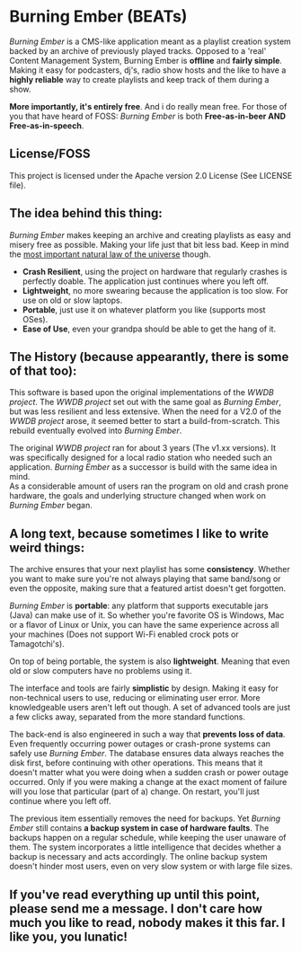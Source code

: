 # Burning Ember (BEATs)
*Burning Ember* is a CMS-like application meant as a playlist creation system backed by an archive of previously played tracks. Opposed to a 'real' Content Management System, Burning Ember is **offline** and **fairly simple**. Making it easy for podcasters, dj's, radio show hosts and the like to have a **highly reliable** way to create playlists and keep track of them during a show. 

**More importantly, it's entirely free**. And i do really mean free. For those of you that have heard of FOSS: *Burning Ember* is both **Free-as-in-beer AND Free-as-in-speech**.

## License/FOSS
This project is licensed under the Apache version 2.0 License (See LICENSE file).


## The idea behind this thing:
*Burning Ember* makes keeping an archive and creating playlists as easy and misery free as possible. Making your life just that bit less bad. Keep in mind the [most important natural law of the universe](https://en.wikipedia.org/wiki/The_law_of_conservation_of_misery) though.
* **Crash Resilient**, using the project on hardware that regularly crashes is perfectly doable. The application just continues where you left off.
* **Lightweight**, no more swearing because the application is too slow. For use on old or slow laptops.
* **Portable**, just use it on whatever platform you like (supports most OSes).
* **Ease of Use**, even your grandpa should be able to get the hang of it.

## The History (because appearantly, there is some of that too):
This software is based upon the original implementations of the *WWDB project*.
The *WWDB project* set out with the same goal as *Burning Ember*,
but was less resilient and less extensive.
When the need for a V2.0 of the *WWDB project* arose, it seemed better to start a build-from-scratch.
This rebuild eventually evolved into *Burning Ember*.

The original *WWDB project* ran for about 3 years (The v1.xx versions).
It was specifically designed for a local radio station who needed such an application.
*Burning Ember* as a successor is build with the same idea in mind.  
As a considerable amount of users ran the program on old and crash prone hardware,
the goals and underlying structure changed when work on *Burning Ember* began.

## A long text, because sometimes I like to write weird things:
The archive ensures that your next playlist has some **consistency**. Whether you want to make sure you're not always playing that same band/song or even the opposite, making sure that a featured artist doesn't get forgotten.  

*Burning Ember* is **portable**: any platform that supports executable jars (Java) can make use of it. So whether you're favorite OS is Windows, Mac or a flavor of Linux or Unix, you can have the same experience across all your machines (Does not support Wi-Fi enabled crock pots or Tamagotchi's). 

On top of being portable, the system is also **lightweight**. Meaning that even old or slow computers have no problems using it. 

The interface and tools are fairly **simplistic** by design. Making it easy for non-technical users to use, reducing or eliminating user error. More knowledgeable users aren't left out though. A set of advanced tools are just a few clicks away, separated from the more standard functions.

The back-end is also engineered in such a way that **prevents loss of data**. Even frequently occurring power outages or crash-prone systems can safely use *Burning Ember*. The database ensures data always reaches the disk first, before continuing with other operations. This means that it doesn't matter what you were doing when a sudden crash or power outage occurred. Only if you were making a change at the exact moment of failure will you lose that particular (part of a) change. On restart, you'll just continue where you left off. 

The previous item essentially removes the need for backups. Yet *Burning Ember* still contains **a backup system in case of hardware faults**. The backups happen on a regular schedule, while keeping the user unaware of them. The system incorporates a little intelligence that decides whether a backup is necessary and acts accordingly. The online backup system doesn't hinder most users, even on very slow system or with large file sizes.

## If you've read everything up until this point, please send me a message. I don't care how much you like to read, nobody makes it this far. I like you, you lunatic!

